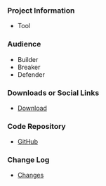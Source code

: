 ### Project Information
* <i class="fas fa-tools" style="color:#233e81;"></i> Tool

### Audience
* <i class="fas fa-toolbox" style="color:#233e81;"></i> Builder
* <i class="fas fa-hammer" style="color:#233e81;"></i> Breaker
* <i class="fas fa-shield-alt" style="color:#233e81;"></i> Defender

### Downloads or Social Links
* [Download](https://github.com/interference-security/DVWS)

### Code Repository
* [GitHub](https://github.com/interference-security/DVWS)

### Change Log
* [Changes](https://raw.githubusercontent.com/interference-security/DVWS/master/changelog.txt)

